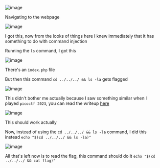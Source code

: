![image](https://github.com/user-attachments/assets/d4d99342-4666-4db5-bee8-bc4f1c2828cc)

Navigating to the webpage

![image](https://github.com/user-attachments/assets/9750472d-b36c-42df-8297-537ccf48424e)

I got this, now from the looks of things here I knew immediately that it has something to do with command injection

Running the `ls` command, I got this

![image](https://github.com/user-attachments/assets/a7688e55-0511-4591-a304-7ce67bd598a2)

There's an `index.php` file

But then this command `cd ../../../ && ls -la` gets flagged

![image](https://github.com/user-attachments/assets/8ae8addb-373d-4572-8a90-ec67fc8735f6)

This didn't bother me actually because I saw something similar when I played `picoctf 2023`, you can read the writeup [here](https://github.com/BlackAnon22/BlackAnon22.github.io/blob/main/posts/CTF%20Competitions/picoCTF_2023.md)

![image](https://github.com/user-attachments/assets/1ee40418-34f7-43b5-8bb4-fa3cf7ef9842)

This should work actually

Now, instead of using the `cd ../../../ && ls -la` command, I did this instead `echo "$(cd ../../../ && ls -la)"`

![image](https://github.com/user-attachments/assets/fb51142f-94cf-44c7-b1c9-5d1cfdb3ea6b)

All that's left now is to read the flag, this command should do it `echo "$(cd ../../../ && cat flag)"`
